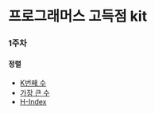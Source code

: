 # 프로그래머스 고득점 kit

### 1주차

#### 정렬
- [K번째 수](https://github.com/skidmarker/Lamborghini/blob/master/programmers_%EA%B3%A0%EB%93%9D%EC%A0%90_Kit/%EC%A0%95%EB%A0%AC/K%EB%B2%88%EC%A7%B8%EC%88%98.py)
- [가장 큰 수](https://github.com/skidmarker/Lamborghini/blob/master/programmers_%EA%B3%A0%EB%93%9D%EC%A0%90_Kit/%EC%A0%95%EB%A0%AC/%EA%B0%80%EC%9E%A5%ED%81%B0%EC%88%98.py)
- [H-Index](https://github.com/skidmarker/Lamborghini/blob/master/programmers_%EA%B3%A0%EB%93%9D%EC%A0%90_Kit/%EC%A0%95%EB%A0%AC/H-index.py)
